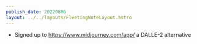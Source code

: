 ```yaml
---
publish_date: 20220806    
layout: ../../layouts/FleetingNoteLayout.astro
---
```

- Signed up to https://www.midjourney.com/app/ a DALLE-2 alternative